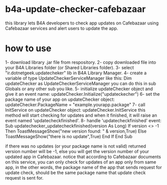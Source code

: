 # b4a-update-checker-cafebazaar
this library lets B4A developers to check app updates on Cafebazaar using Cafebazaar services and alert users to update the app.

# how to use
1- download library .jar file from respository.
2- copy downloaded file into your B4A Libraries folder (or Shared Libraries folder).
3- select "ir.dotnetgeek.updatecheker" lib in B4A Library Manager.
4- create a variable of type UpdateCheckerServiceManager like this:
  Dim updateChecker as UpdateCheckerServiceManager
  you can do this in sub Globals or any other sub you like.
5- initialize updateChecker object and give it an event name:
  updateChecker.Initialize("updateckecher")
6- set the package name of your app on updateChecker object:
  updateChecker.PackageName = "example.yourapp.package"
7- call InitService on updateChecker object:
  updateChecker.InitService
  this method will start checking for updates and when it finished, it will raise an event named 'updatecheckfinished'.
8- handle 'updatecheckfinished' event:
  Sub updatechecker_updatecheckfinished(version As Long)
	  If version <> -1 Then
		  ToastMessageShow("new version found: " & version,True)
	  Else
		  ToastMessageShow("there is no update",True)
	  End If
  End Sub
  
  if there was no updates (or your package name is not valid) returned version number will be -1, else you will get the version number of your updated app in Cafebazaar.
  notice that according to Cafebazaar documents on this service, you can only check for updates of an app only from same app, in the other words, the package name of the app that sends request for update check, should be the same package name that update check request is sent for.
